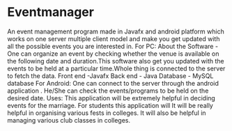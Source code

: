 # Eventmanager
An event management program made in Javafx and android platform which works on one server multiple client model and make you get updated with all the possible events you are interested in.
For PC:
About the Software - One can organize an event by checking whether the venue is available on the following date and duration.This software also get you updated with the events to be held at a particular time.Whole thing is connected to the server to fetch the data.
Front end -Javafx 
Back end - Java
Database - MySQL database
For Android:
One can connect to the server through the android application .
He/She can check the events/programs to be held on the desired date.
Uses:
This application will be extremely helpful in deciding events for the marriage.
For students this application will 
It will be really helpful in organising various fests in colleges.
It will also be helpful in managing various club classes in colleges.
